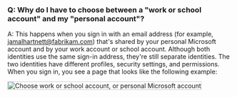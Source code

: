 ### Q: Why do I have to choose between a "work or school account" and my "personal account"?

A: This happens when you sign in with an email address (for example, jamalhartnett@fabrikam.com) that's shared by your personal Microsoft account and by your work account or school account. Although both identities use the same sign-in address, they're still separate identities. The two identities have different profiles, security settings, and permissions. When you sign in, you see a page that looks like the following example:

<img src="/azure/devops/_shared/_img/sign-in-picker.png" alt="Choose work or school account, or personal Microsoft account" style="border: 1px solid #CCCCCC">